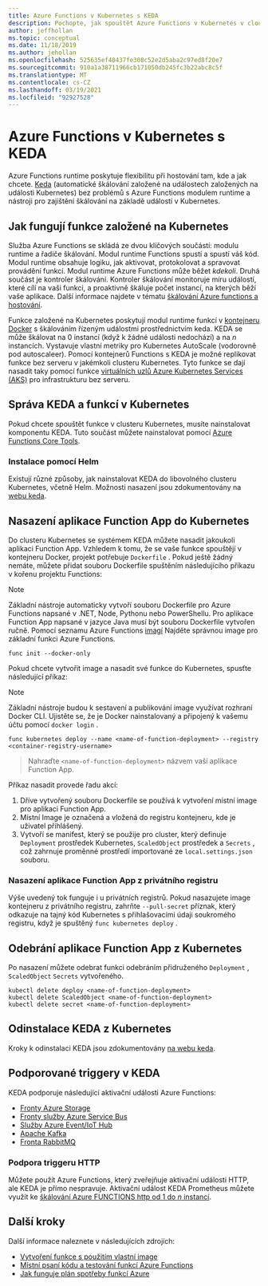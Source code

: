 ```yaml
---
title: Azure Functions v Kubernetes s KEDA
description: Pochopte, jak spouštět Azure Functions v Kubernetes v cloudu nebo v místním prostředí pomocí KEDA na základě Kubernetes automatického škálování založeného na událostech.
author: jeffhollan
ms.topic: conceptual
ms.date: 11/18/2019
ms.author: jehollan
ms.openlocfilehash: 525635ef40437fe308c52e2d5aba2c97ed8f20e7
ms.sourcegitcommit: 910a1a38711966cb171050db245fc3b22abc8c5f
ms.translationtype: MT
ms.contentlocale: cs-CZ
ms.lasthandoff: 03/19/2021
ms.locfileid: "92927528"
---
```

# <a name="azure-functions-on-kubernetes-with-keda"></a>Azure Functions v Kubernetes s KEDA

Azure Functions runtime poskytuje flexibilitu při hostování tam, kde a jak chcete.  [Keda](https://keda.sh) (automatické škálování založené na událostech založených na události Kubernetes) bez problémů s Azure Functions modulem runtime a nástroji pro zajištění škálování na základě událostí v Kubernetes.

## <a name="how-kubernetes-based-functions-work"></a>Jak fungují funkce založené na Kubernetes

Služba Azure Functions se skládá ze dvou klíčových součástí: modulu runtime a řadiče škálování.  Modul runtime Functions spustí a spustí váš kód.  Modul runtime obsahuje logiku, jak aktivovat, protokolovat a spravovat provádění funkcí.  Modul runtime Azure Functions může běžet *kdekoli*.  Druhá součást je kontroler škálování.  Kontroler škálování monitoruje míru událostí, které cílí na vaši funkci, a proaktivně škáluje počet instancí, na kterých běží vaše aplikace.  Další informace najdete v tématu [škálování Azure functions a hostování](functions-scale.md).

Funkce založené na Kubernetes poskytují modul runtime funkcí v [kontejneru Docker](functions-create-function-linux-custom-image.md) s škálováním řízeným událostmi prostřednictvím keda.  KEDA se může škálovat na 0 instancí (když k žádné události nedochází) a na *n* instancích. Vystavuje vlastní metriky pro Kubernetes AutoScale (vodorovně pod autoscaleer).  Pomocí kontejnerů Functions s KEDA je možné replikovat funkce bez serveru v jakémkoli clusteru Kubernetes.  Tyto funkce se dají nasadit taky pomocí funkce [virtuálních uzlů Azure Kubernetes Services (AKS)](../aks/virtual-nodes-cli.md) pro infrastrukturu bez serveru.

## <a name="managing-keda-and-functions-in-kubernetes"></a>Správa KEDA a funkcí v Kubernetes

Pokud chcete spouštět funkce v clusteru Kubernetes, musíte nainstalovat komponentu KEDA. Tuto součást můžete nainstalovat pomocí [Azure Functions Core Tools](functions-run-local.md).

### <a name="installing-with-helm"></a>Instalace pomocí Helm

Existují různé způsoby, jak nainstalovat KEDA do libovolného clusteru Kubernetes, včetně Helm.  Možnosti nasazení jsou zdokumentovány na [webu keda](https://keda.sh/docs/1.4/deploy/).

## <a name="deploying-a-function-app-to-kubernetes"></a>Nasazení aplikace Function App do Kubernetes

Do clusteru Kubernetes se systémem KEDA můžete nasadit jakoukoli aplikaci Function App.  Vzhledem k tomu, že se vaše funkce spouštějí v kontejneru Docker, projekt potřebuje `Dockerfile` .  Pokud ještě žádný nemáte, můžete přidat souboru Dockerfile spuštěním následujícího příkazu v kořenu projektu Functions:

> [!NOTE]
> Základní nástroje automaticky vytvoří souboru Dockerfile pro Azure Functions napsané v .NET, Node, Pythonu nebo PowerShellu. Pro aplikace Function App napsané v jazyce Java musí být souboru Dockerfile vytvořen ručně. Pomocí seznamu Azure Functions [imagí](https://github.com/Azure/azure-functions-docker) Najděte správnou image pro základní funkci Azure Functions.

```cli
func init --docker-only
```

Pokud chcete vytvořit image a nasadit své funkce do Kubernetes, spusťte následující příkaz:

> [!NOTE]
> Základní nástroje budou k sestavení a publikování image využívat rozhraní Docker CLI. Ujistěte se, že je Docker nainstalovaný a připojený k vašemu účtu pomocí `docker login` .

```cli
func kubernetes deploy --name <name-of-function-deployment> --registry <container-registry-username>
```

> Nahraďte `<name-of-function-deployment>` názvem vaší aplikace Function App.

Příkaz nasadit provede řadu akcí:
1. Dříve vytvořený souboru Dockerfile se používá k vytvoření místní image pro aplikaci Function App.
2. Místní Image je označená a vložená do registru kontejneru, kde je uživatel přihlášený.
3. Vytvoří se manifest, který se použije pro cluster, který definuje `Deployment` prostředek Kubernetes, `ScaledObject` prostředek a `Secrets` , což zahrnuje proměnné prostředí importované ze `local.settings.json` souboru.

### <a name="deploying-a-function-app-from-a-private-registry"></a>Nasazení aplikace Function App z privátního registru

Výše uvedený tok funguje i u privátních registrů.  Pokud nasazujete image kontejneru z privátního registru, zahrňte `--pull-secret` příznak, který odkazuje na tajný kód Kubernetes s přihlašovacími údaji soukromého registru, když je spuštěný `func kubernetes deploy` .

## <a name="removing-a-function-app-from-kubernetes"></a>Odebrání aplikace Function App z Kubernetes

Po nasazení můžete odebrat funkci odebráním přidruženého `Deployment` , `ScaledObject` `Secrets` vytvořeného.

```cli
kubectl delete deploy <name-of-function-deployment>
kubectl delete ScaledObject <name-of-function-deployment>
kubectl delete secret <name-of-function-deployment>
```

## <a name="uninstalling-keda-from-kubernetes"></a>Odinstalace KEDA z Kubernetes

Kroky k odinstalaci KEDA jsou zdokumentovány [na webu keda](https://keda.sh/docs/1.4/deploy/).

## <a name="supported-triggers-in-keda"></a>Podporované triggery v KEDA

KEDA podporuje následující aktivační události Azure Functions:

* [Fronty Azure Storage](functions-bindings-storage-queue.md)
* [Fronty služby Azure Service Bus](functions-bindings-service-bus.md)
* [Služby Azure Event/IoT Hub](functions-bindings-event-hubs.md)
* [Apache Kafka](https://github.com/azure/azure-functions-kafka-extension)
* [Fronta RabbitMQ](https://github.com/azure/azure-functions-rabbitmq-extension)

### <a name="http-trigger-support"></a>Podpora triggeru HTTP

Můžete použít Azure Functions, který zveřejňuje aktivační události HTTP, ale KEDA je přímo nespravuje.  Aktivační událost KEDA Prometheus můžete využít ke [škálování Azure FUNCTIONS http od 1 do *n* instancí](https://dev.to/anirudhgarg_99/scale-up-and-down-a-http-triggered-function-app-in-kubernetes-using-keda-4m42).

## <a name="next-steps"></a>Další kroky
Další informace naleznete v následujících zdrojích:

* [Vytvoření funkce s použitím vlastní image](functions-create-function-linux-custom-image.md)
* [Místní psaní kódu a testování funkcí Azure Functions](functions-develop-local.md)
* [Jak funguje plán spotřeby funkcí Azure](functions-scale.md)